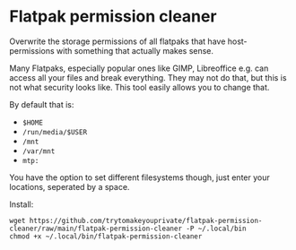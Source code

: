# Flatpak permission cleaner
Overwrite the storage permissions of all flatpaks that have host-permissions with something that actually makes sense.

Many Flatpaks, especially popular ones like GIMP, Libreoffice e.g. can access all your files and break everything. They may not do that, but this is not what security looks like. This tool easily allows you to change that.

By default that is:

- `$HOME`
- `/run/media/$USER`
- `/mnt`
- `/var/mnt`
- `mtp:`

You have the option to set different filesystems though, just enter your locations, seperated by a space.

Install:

```
wget https://github.com/trytomakeyouprivate/flatpak-permission-cleaner/raw/main/flatpak-permission-cleaner -P ~/.local/bin
chmod +x ~/.local/bin/flatpak-permission-cleaner
```
